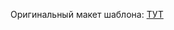 Оригинальный макет шаблона:  <a href="https://www.figma.com/file/pZTYQW47n8jaXNxdvuub6A/Free-Landing-Page-Design-(Community)?type=design&node-id=5-122&mode=design&t=GU6vMtZtciRniwwF-0">ТУТ</a>
